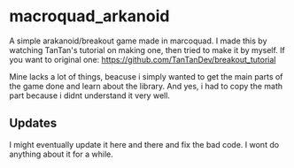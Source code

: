 # macroquad_arkanoid
A simple arakanoid/breakout game made in marcoquad. I made this by watching TanTan's tutorial on making one, then tried to make it by myself. If you want to original one:
https://github.com/TanTanDev/breakout_tutorial

Mine lacks a lot of things, beacuse i simply wanted to get the main parts of the game done and learn about the library.
And yes, i had to copy the math part because i didnt understand it very well.

## Updates
I might eventually update it here and there and fix the bad code. I wont do anything about it for a while.

